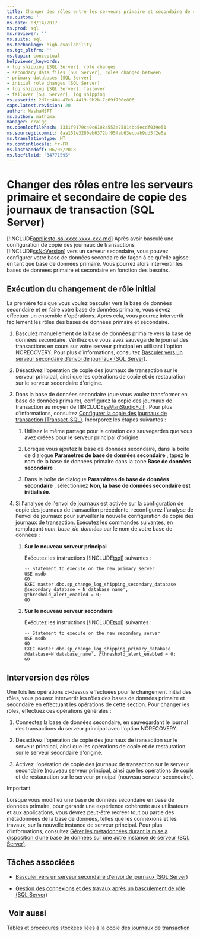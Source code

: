 ```yaml
---
title: Changer des rôles entre les serveurs primaire et secondaire de copie des journaux de transaction (SQL Server) | Microsoft Docs
ms.custom: ''
ms.date: 03/14/2017
ms.prod: sql
ms.reviewer: ''
ms.suite: sql
ms.technology: high-availability
ms.tgt_pltfrm: ''
ms.topic: conceptual
helpviewer_keywords:
- log shipping [SQL Server], role changes
- secondary data files [SQL Server], roles changed between
- primary databases [SQL Server]
- initial role changes [SQL Server]
- log shipping [SQL Server], failover
- failover [SQL Server], log shipping
ms.assetid: 2d7cc40a-47e8-4419-9b2b-7c69f700e806
caps.latest.revision: 20
author: MashaMSFT
ms.author: mathoma
manager: craigg
ms.openlocfilehash: 3331f9179c40c6108a553a75814bb5ecdf039e51
ms.sourcegitcommit: 8aa151e3280eb6372bf95fab63ecbab9dd3f2e5e
ms.translationtype: HT
ms.contentlocale: fr-FR
ms.lasthandoff: 06/05/2018
ms.locfileid: "34771595"
---
```

# <a name="change-roles-between-primary-and-secondary-log-shipping-servers-sql-server"></a>Changer des rôles entre les serveurs primaire et secondaire de copie des journaux de transaction (SQL Server)
[!INCLUDE[appliesto-ss-xxxx-xxxx-xxx-md](../../includes/appliesto-ss-xxxx-xxxx-xxx-md.md)]
  Après avoir basculé une configuration de copie des journaux de transactions [!INCLUDE[ssNoVersion](../../includes/ssnoversion-md.md)] vers un serveur secondaire, vous pouvez configurer votre base de données secondaire de façon à ce qu'elle agisse en tant que base de données primaire. Vous pourrez alors intervertir les bases de données primaire et secondaire en fonction des besoins.  
  
## <a name="performing-the-initial-role-change"></a>Exécution du changement de rôle initial  
 La première fois que vous voulez basculer vers la base de données secondaire et en faire votre base de données primaire, vous devez effectuer un ensemble d'opérations. Après cela, vous pourrez intervertir facilement les rôles des bases de données primaire et secondaire.  
  
1.  Basculez manuellement de la base de données primaire vers la base de données secondaire. Vérifiez que vous avez sauvegardé le journal des transactions en cours sur votre serveur principal en utilisant l'option NORECOVERY. Pour plus d’informations, consultez [Basculer vers un serveur secondaire d’envoi de journaux &#40;SQL Server&#41;](../../database-engine/log-shipping/fail-over-to-a-log-shipping-secondary-sql-server.md).  
  
2.  Désactivez l'opération de copie des journaux de transaction sur le serveur principal, ainsi que les opérations de copie et de restauration sur le serveur secondaire d'origine.  
  
3.  Dans la base de données secondaire (que vous voulez transformer en base de données primaire), configurez la copie des journaux de transaction au moyen de [!INCLUDE[ssManStudioFull](../../includes/ssmanstudiofull-md.md)]. Pour plus d’informations, consultez [Configurer la copie des journaux de transaction &#40;Transact-SQL&#41;](../../database-engine/log-shipping/configure-log-shipping-sql-server.md). Incorporez les étapes suivantes :  
  
    1.  Utilisez le même partage pour la création des sauvegardes que vous avez créées pour le serveur principal d'origine.  
  
    2.  Lorsque vous ajoutez la base de données secondaire, dans la boîte de dialogue **Paramètres de base de données secondaire** , tapez le nom de la base de données primaire dans la zone **Base de données secondaire** .  
  
    3.  Dans la boîte de dialogue **Paramètres de base de données secondaire** , sélectionnez **Non, la base de données secondaire est initialisée**.  
  
4.  Si l'analyse de l'envoi de journaux est activée sur la configuration de copie des journaux de transaction précédente, reconfigurez l'analyse de l'envoi de journaux pour surveiller la nouvelle configuration de copie des journaux de transaction.  Exécutez les commandes suivantes, en remplaçant *nom_base_de_données* par le nom de votre base de données :  
  
    1.  **Sur le nouveau serveur principal**  
  
         Exécutez les instructions [!INCLUDE[tsql](../../includes/tsql-md.md)] suivantes :  
  
        ```  
        -- Statement to execute on the new primary server  
        USE msdb  
        GO  
        EXEC master.dbo.sp_change_log_shipping_secondary_database @secondary_database = N'database_name', @threshold_alert_enabled = 0;  
        GO  
        ```  
  
    2.  **Sur le nouveau serveur secondaire**  
  
         Exécutez les instructions [!INCLUDE[tsql](../../includes/tsql-md.md)] suivantes :  
  
        ```  
        -- Statement to execute on the new secondary server  
        USE msdb  
        GO  
        EXEC master.dbo.sp_change_log_shipping_primary_database @database=N'database_name', @threshold_alert_enabled = 0;  
        GO  
        ```  
  
## <a name="swapping-roles"></a>Interversion des rôles  
 Une fois les opérations ci-dessus effectuées pour le changement initial des rôles, vous pouvez intervertir les rôles des bases de données primaire et secondaire en effectuant les opérations de cette section. Pour changer les rôles, effectuez ces opérations générales :  
  
1.  Connectez la base de données secondaire, en sauvegardant le journal des transactions du serveur principal avec l'option NORECOVERY.  
  
2.  Désactivez l'opération de copie des journaux de transaction sur le serveur principal, ainsi que les opérations de copie et de restauration sur le serveur secondaire d'origine.  
  
3.  Activez l'opération de copie des journaux de transaction sur le serveur secondaire (nouveau serveur principal, ainsi que les opérations de copie et de restauration sur le serveur principal (nouveau serveur secondaire).  
  
> [!IMPORTANT]  
>  Lorsque vous modifiez une base de données secondaire en base de données primaire, pour garantir une expérience cohérente aux utilisateurs et aux applications, vous devrez peut-être recréer tout ou partie des métadonnées de la base de données, telles que les connexions et les travaux, sur la nouvelle instance de serveur principal. Pour plus d’informations, consultez [Gérer les métadonnées durant la mise à disposition d’une base de données sur une autre instance de serveur &#40;SQL Server&#41;](../../relational-databases/databases/manage-metadata-when-making-a-database-available-on-another-server.md).  
  
##  <a name="RelatedTasks"></a> Tâches associées  
  
-   [Basculer vers un serveur secondaire d’envoi de journaux &#40;SQL Server&#41;](../../database-engine/log-shipping/fail-over-to-a-log-shipping-secondary-sql-server.md)  
  
-   [Gestion des connexions et des travaux après un basculement de rôle &#40;SQL Server&#41;](../../sql-server/failover-clusters/management-of-logins-and-jobs-after-role-switching-sql-server.md)  
  
## <a name="see-also"></a> Voir aussi  
 [Tables et procédures stockées liées à la copie des journaux de transaction](../../database-engine/log-shipping/log-shipping-tables-and-stored-procedures.md)  
  
  

